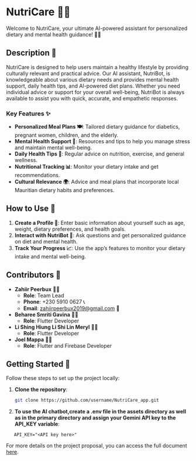 # NutriCare 🍎🥗

Welcome to NutriCare, your ultimate AI-powered assistant for personalized dietary and mental health guidance! 🌟🤖

## Description 📄

NutriCare is designed to help users maintain a healthy lifestyle by providing culturally relevant and practical advice. Our AI assistant, NutriBot, is knowledgeable about various dietary needs and provides mental health support, daily health tips, and AI-powered diet plans. Whether you need individual advice or support for your overall well-being, NutriBot is always available to assist you with quick, accurate, and empathetic responses.

### Key Features ✨

- **Personalized Meal Plans 🍽️**: Tailored dietary guidance for diabetics, pregnant women, children, and the elderly.
- **Mental Health Support 🧠**: Resources and tips to help you manage stress and maintain mental well-being.
- **Daily Health Tips 📅**: Regular advice on nutrition, exercise, and general wellness.
- **Nutritional Tracking 📊**: Monitor your dietary intake and get recommendations.
- **Cultural Relevance 🌍**: Advice and meal plans that incorporate local Mauritian dietary habits and preferences.

## How to Use 🤔

1. **Create a Profile 📝**: Enter basic information about yourself such as age, weight, dietary preferences, and health goals.
2. **Interact with NutriBot 💬**: Ask questions and get personalized guidance on diet and mental health.
3. **Track Your Progress 📈**: Use the app’s features to monitor your dietary intake and mental well-being.

## Contributors 👥

- **Zahiir Peerbux** 🧑‍💻
  - **Role**: Team Lead
  - **Phone**: +230 5910 0627 📞
  - **Email**: [zahiirpeerbux2019@gmail.com](mailto:zahiirpeerbux2019@gmail.com) 📧
- **Beharee Smriti Gavina** 🧑‍💼
  - **Role**: Flutter Developer
- **Li Shing Hiung Li Shi Lin Meryl** 🧑‍🎨
  - **Role**: Flutter Developer
- **Joel Mappa** 🧑‍💻
  - **Role**: Flutter and Firebase Developer

## Getting Started 🚀

Follow these steps to set up the project locally:

1. **Clone the repository**:

   ```bash
   git clone https://github.com/username/NutriCare_app.git
   ```
2. **To use the AI chatbot,create a .env file in the assets directory as well as in the primary directory and assign your Gemini API key to the API_KEY variable**:

~~~
   API_KEY="<API key here>"
~~~

For more details on the project proposal, you can access the full document [here](https://drive.google.com/file/d/1C9fhYr2yK6pDJJNT-PbpZzZc80VQoM6u/view?usp=sharing).



